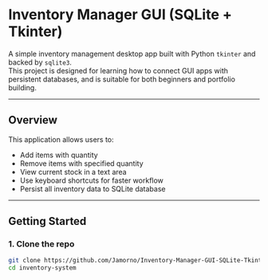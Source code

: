 # Inventory Manager GUI (SQLite + Tkinter)

A simple inventory management desktop app built with Python `tkinter` and backed by `sqlite3`.  
This project is designed for learning how to connect GUI apps with persistent databases, and is suitable for both beginners and portfolio building.

---

## Overview

This application allows users to:

- Add items with quantity
- Remove items with specified quantity
- View current stock in a text area
- Use keyboard shortcuts for faster workflow
- Persist all inventory data to SQLite database

---

## Getting Started

### 1. Clone the repo
```bash
git clone https://github.com/Jamorno/Inventory-Manager-GUI-SQLite-Tkinter-.git
cd inventory-system

